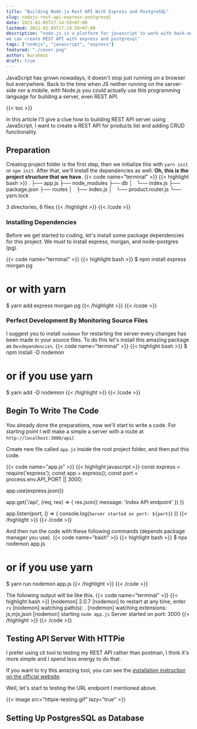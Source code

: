 ```yaml
---
title: "Building Node.js Rest API With Express and PostgreSQL"
slug: nodejs-rest-api-express-postgresql
date: 2021-02-05T17:14:59+07:00
lastmod: 2021-02-05T17:14:59+07:00
description: "node.js is a platform for javascript to work with back-end, 
we can create REST API with express and postgresql"
tags: ["nodejs", "javascript", "express"]
featured: "./cover.png"
author: Nurahmat
draft: true
---
```

JavaScript has grown nowadays, it doesn't stop just running on a browser but
everywhere. Back to the time when JS neither running on the server-side nor a mobile, with Node.js you could actually use 
this programming language for building a server, even REST API.

{{< toc >}}

In this article I'll give a clue how to building REST API server
using JavaScript, I want to create a REST API for products list and adding
CRUD functionality.

## Preparation
Creating project folder is the first step, then we initialize this with
`yarn init` or `npm init`. After that, we'll install the dependencies as well.
**Oh, this is the project structure that we have**.
{{< code name="terminal" >}}
{{< highlight bash >}}
.
├── app.js
├── node_modules
├── db
│   └── index.js
├── package.json
├── routes
│   ├── index.js
│   └── product.router.js
└── yarn.lock

3 directories, 6 files
{{< /highlight >}}
{{< /code >}}

### Installing Dependencies
Before we get started to coding, let's install some package dependencies
for this project. We must to install express, morgan, and node-postgres (pg).

{{< code name="terminal" >}}
{{< highlight bash >}}
$ npm install express morgan pg
# or with yarn
$ yarn add express morgan pg
{{< /highlight >}}
{{< /code >}}


### Perfect Development By Monitoring Source Files
I suggest you to install `nodemon` for restarting
the server every changes has been made in your source files. To do this
let's install this amazing package as `Devdependencies`.
{{< code name="terminal" >}}
{{< highlight bash >}}
$ npm install -D nodemon
# or if you use yarn
$ yarn add -D nodemon
{{< /highlight >}}
{{< /code >}}

## Begin To Write The Code
You already done the preparations, now we'll start to write a code. For
starting point I will make a simple a server with a route at
`http://localhost:3000/api`/.

Create new file called `app.js` inside the root project folder, and then
put this code.

{{< code name="app.js" >}}
{{< highlight javascript >}}
const express = require('express');
const app = express();
const port = process.env.API_PORT || 3000;

app.use(express.json())

app.get('/api', (req, res) => {
    res.json({
        message: 'Index API endpoint'
    })
})

app.listen(port, () => {
    console.log(`Server started on port: ${port}`)
})
{{< /highlight >}}
{{< /code >}}

And then run the code with these following commands (depends package
manager you use).
{{< code name="bash" >}}
{{< highlight bash >}}
$ npx nodemon app.js
# or if you use yarn
$ yarn run nodemon app.js
{{< /highlight >}}
{{< /code >}}

The following output will be like this.
{{< code name="terminal" >}}
{{< highlight bash >}}
[nodemon] 2.0.7
[nodemon] to restart at any time, enter `rs`
[nodemon] watching path(s): *.*
[nodemon] watching extensions: js,mjs,json
[nodemon] starting `node app.js`
Server started on port: 3000
{{< /highlight >}}
{{< /code >}}

## Testing API Server With HTTPie
I prefer using cli tool to testing my REST API rather than postman, I think
it's more simple and I spend less energy to do that.

If you want to try this amazing tool, you can see the [installation
instruction on the official website](https://httpie.io/).

Well, let's start to testing the URL endpoint I mentioned above.

{{< image src="httpie-testing.gif" lazy="true" >}}

## Setting Up PostgresSQL as Database
